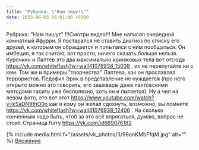 ```yaml
---
title: "Рубрика: \"Нам пишут\""
date: 2023-06-03 06:01:00 +0300
---
```


Рубрика: "Нам пишут"
!!!Смотри видео!!!
Мне написал очередной комнатный #фурри.
Я постарался не ставить диагноз по списку его друзей, к которым он обращается и попытался с ним пообщаться.
Он имбецил, я так считаю, вот просто, ничего сказать больше нельзя.
Курочкин и Лаптев это два максимально кринжовых тела вот отсюда https://vk.com/whiteflash?w=wall41076938_15038 , их не перепутайте ни с кем. Там же и примеры "творчества" Лаптева, как он прославлял террористов. Педофил Эрик в представление не нуждается (про него открыто можно это говорить, его зашквары даже лахтовскими методами гасить уже бесполезно, хоть он и пытается). Ну а чел на левом фото, это вот этот https://www.youtube.com/watch?v=kSaDN9thO0o как и кому он желал сдохнуть, возможно, вы помните https://vk.com/whiteflash?w=wall41076938_12406 .
На сколько конченным надо быть, чтоб за это всё впрягаться, думаю, вопрос не стоит.
Страница furry https://vk.com/id669076182


{% include media.html f="/assets/vk_photos/3/98onKMbFfqM.jpg" alt="" %}
[Вложение](https://vk.com/video41076938_456239623)
